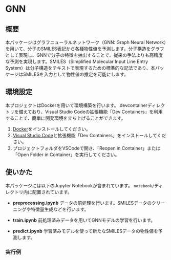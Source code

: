 # GNN

## 概要

本パッケージはグラフニューラルネットワーク（GNN: Graph Neural Network）を用いて、分子のSMILES表記から各種物性値を予測します。分子構造をグラフとして表現し、GNNで分子の特徴を抽出することで、従来の手法よりも高精度な予測を実現します。SMILES（Simplified Molecular Input Line Entry System）は分子構造をテキストで表現するための標準的な記法であり、本パッケージはSMILESを入力として物性値の推定を可能にします。

## 環境設定

本プロジェクトはDockerを用いて環境構築を行います。.devcontainerディレクトリを備えており、Visual Studio Codeの拡張機能「Dev Containers」を利用することで、簡単に開発環境を立ち上げることができます。

1. [Docker](https://www.docker.com/)をインストールしてください。
2. [Visual Studio Code](https://code.visualstudio.com/)と拡張機能「Dev Containers」をインストールしてください。
3. プロジェクトフォルダをVSCodeで開き、「Reopen in Container」または「Open Folder in Container」を実行してください。

## 使いかた

本パッケージには以下のJupyter Notebookが含まれています。
`notebook/`ディレクトリ内に配置されています。

- **preprocessing.ipynb**
  データの前処理を行います。SMILESデータのクリーニングや特徴量生成などを行います。

- **train.ipynb**
  前処理済みデータを用いてGNNモデルの学習を行います。

- **predict.ipynb**
  学習済みモデルを使って新たなSMILESデータの物性値を予測します。

### 実行例

